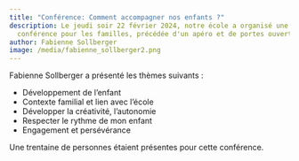 ```yaml
---
title: "Conférence: Comment accompagner nos enfants ?"
description: Le jeudi soir 22 février 2024, notre école a organisé une
  conférence pour les familles, précédée d'un apéro et de portes ouvertes.
author: Fabienne Sollberger
image: /media/fabienne_sollberger2.png
---
```

Fabienne Sollberger a présenté les thèmes suivants :

* Développement de l’enfant
* Contexte familial et lien avec l’école
* Développer la créativité, l’autonomie
* Respecter le rythme de mon enfant
* Engagement et persévérance

U﻿ne trentaine de personnes étaient présentes pour cette conférence. 
